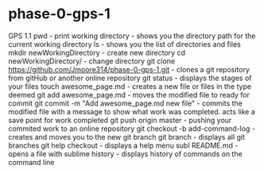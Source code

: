 # phase-0-gps-1
GPS 1.1
 pwd - print working directory - shows you the directory path for the current working directory
 ls - shows you the list of directories and files 
 mkdir newWorkingDirectory - create new directory
 cd newWorkingDirectory/ - change directory
 git clone https://github.com/Jmoore314/phase-0-gps-1.git - clones a git repository from gitHub or another online repository
 git status - displays the stages of your files
 touch awesome_page.md - creates a new file or files in the type deemed
 git add awesome_page.md - moves the modified file to ready for commit
 git commit -m "Add awesome_page.md new file" - commits the modified file with a message to show what work was completed. acts like a save point for work completed
 git push origin master - pushing your commited work to an online repository
 git checkout -b add-command-log - creates and moves you to the new git branch
 git branch - displays all git branches
 git help checkout - displays a help menu
 subl README.md - opens a file with sublime
 history - displays history of commands on the command line